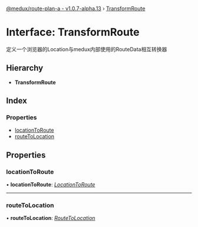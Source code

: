 [@medux/route-plan-a - v1.0.7-alpha.13](../README.md) › [TransformRoute](transformroute.md)

# Interface: TransformRoute

定义一个浏览器的Location与medux内部使用的RouteData相互转换器

## Hierarchy

* **TransformRoute**

## Index

### Properties

* [locationToRoute](transformroute.md#locationtoroute)
* [routeToLocation](transformroute.md#routetolocation)

## Properties

###  locationToRoute

• **locationToRoute**: *[LocationToRoute](../README.md#locationtoroute)*

___

###  routeToLocation

• **routeToLocation**: *[RouteToLocation](../README.md#routetolocation)*
